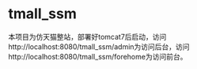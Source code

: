 # tmall_ssm
本项目为仿天猫整站，部署好tomcat7后启动，访问http://localhost:8080/tmall_ssm/admin为访问后台，访问http://localhost:8080/tmall_ssm/forehome为访问前台。
